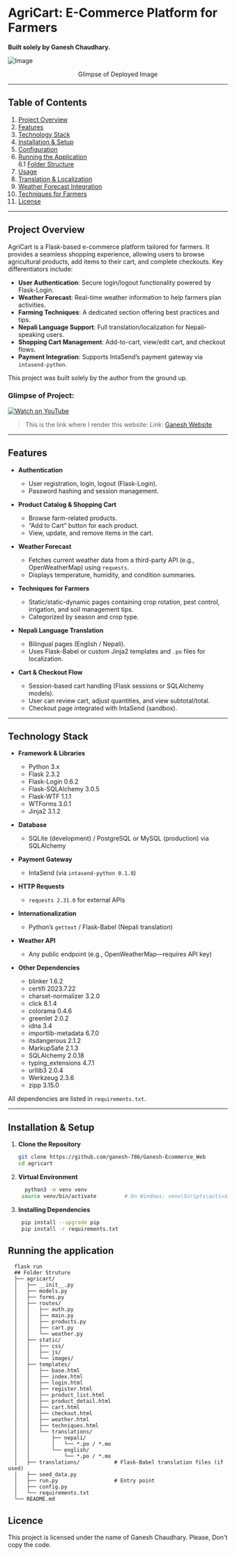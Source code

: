 # AgriCart: E-Commerce Platform for Farmers

**Built solely by Ganesh Chaudhary.**

![Image](https://github.com/user-attachments/assets/fd92088e-c23e-4d8b-8ae9-67867dbaf106)
<p align="center">
  Glimpse of Deployed Image
</p>

---

## Table of Contents

1. [Project Overview](#project-overview)  
2. [Features](#features)  
3. [Technology Stack](#technology-stack)  
4. [Installation & Setup](#installation--setup)  
5. [Configuration](#configuration)  
6. [Running the Application](#running-the-application)  
  6.1 [Folder Structure](#folder-structure)
7. [Usage](#usage)  
8. [Translation & Localization](#translation--localization)  
9. [Weather Forecast Integration](#weather-forecast-integration)  
10. [Techniques for Farmers](#techniques-for-farmers)  
11. [License](#license)  

---

## Project Overview

AgriCart is a Flask-based e-commerce platform tailored for farmers. It provides a seamless shopping experience, allowing users to browse agricultural products, add items to their cart, and complete checkouts. Key differentiators include:

- **User Authentication**: Secure login/logout functionality powered by Flask-Login.  
- **Weather Forecast**: Real-time weather information to help farmers plan activities.  
- **Farming Techniques**: A dedicated section offering best practices and tips.  
- **Nepali Language Support**: Full translation/localization for Nepali-speaking users.  
- **Shopping Cart Management**: Add-to-cart, view/edit cart, and checkout flows.  
- **Payment Integration**: Supports IntaSend’s payment gateway via `intasend-python`.  

This project was built solely by the author from the ground up.
### Glimpse of Project:<br>
[![Watch on YouTube](https://img.youtube.com/vi/IG47s2UiSIM/0.jpg)](https://youtu.be/IG47s2UiSIM)

> This is the link where I render this website:
> Link: [Ganesh Website](https://ganesh-ecommerce-web-gaco.onrender.com)

---

## Features

- **Authentication**  
  - User registration, login, logout (Flask-Login).  
  - Password hashing and session management.  

- **Product Catalog & Shopping Cart**  
  - Browse farm-related products.  
  - “Add to Cart” button for each product.  
  - View, update, and remove items in the cart.  

- **Weather Forecast**  
  - Fetches current weather data from a third-party API (e.g., OpenWeatherMap) using `requests`.  
  - Displays temperature, humidity, and condition summaries.  

- **Techniques for Farmers**  
  - Static/static-dynamic pages containing crop rotation, pest control, irrigation, and soil management tips.  
  - Categorized by season and crop type.  

- **Nepali Language Translation**  
  - Bilingual pages (English / Nepali).  
  - Uses Flask-Babel or custom Jinja2 templates and `.po` files for localization.  

- **Cart & Checkout Flow**  
  - Session-based cart handling (Flask sessions or SQLAlchemy models).  
  - User can review cart, adjust quantities, and view subtotal/total.  
  - Checkout page integrated with IntaSend (sandbox).  

---

## Technology Stack

- **Framework & Libraries**  
  - Python 3.x  
  - Flask 2.3.2  
  - Flask-Login 0.6.2  
  - Flask-SQLAlchemy 3.0.5  
  - Flask-WTF 1.1.1  
  - WTForms 3.0.1  
  - Jinja2 3.1.2  

- **Database**  
  - SQLite (development) / PostgreSQL or MySQL (production) via SQLAlchemy  

- **Payment Gateway**  
  - IntaSend (via `intasend-python 0.1.0`)  

- **HTTP Requests**  
  - `requests 2.31.0` for external APIs  

- **Internationalization**  
  - Python’s `gettext` / Flask-Babel (Nepali translation)  

- **Weather API**  
  - Any public endpoint (e.g., OpenWeatherMap—requires API key)  

- **Other Dependencies**  
  - blinker 1.6.2  
  - certifi 2023.7.22  
  - charset-normalizer 3.2.0  
  - click 8.1.4  
  - colorama 0.4.6  
  - greenlet 2.0.2  
  - idna 3.4  
  - importlib-metadata 6.7.0  
  - itsdangerous 2.1.2  
  - MarkupSafe 2.1.3  
  - SQLAlchemy 2.0.18  
  - typing_extensions 4.7.1  
  - urllib3 2.0.4  
  - Werkzeug 2.3.6  
  - zipp 3.15.0  

All dependencies are listed in `requirements.txt`.

---

## Installation & Setup

1. **Clone the Repository**
   ```bash
   git clone https://github.com/ganesh-786/Ganesh-Ecommerce_Web
   cd agricart

2. **Virtual Environment**
   ```bash
     python3 -m venv venv
    source venv/bin/activate         # On Windows: venv\Scripts\activate
3. **Installing Dependencies**
   ```bash
    pip install --upgrade pip
    pip install -r requirements.txt
   
## Running the application
      flask run
      ## Folder Struture
      ├── agricart/
      │   ├── __init__.py
      │   ├── models.py
      │   ├── forms.py
      │   ├── routes/
      │   │   ├── auth.py
      │   │   ├── main.py
      │   │   ├── products.py
      │   │   ├── cart.py
      │   │   └── weather.py
      │   ├── static/
      │   │   ├── css/
      │   │   ├── js/
      │   │   └── images/
      │   ├── templates/
      │   │   ├── base.html
      │   │   ├── index.html
      │   │   ├── login.html
      │   │   ├── register.html
      │   │   ├── product_list.html
      │   │   ├── product_detail.html
      │   │   ├── cart.html
      │   │   ├── checkout.html
      │   │   ├── weather.html
      │   │   ├── techniques.html
      │   │   └── translations/
      │   │       ├── nepali/
      │   │       │   └── *.po / *.mo
      │   │       └── english/
      │   │           └── *.po / *.mo
      │   ├── translations/           # Flask-Babel translation files (if used)
      │   ├── seed_data.py
      │   ├── run.py                  # Entry point
      │   ├── config.py
      │   └── requirements.txt
      └── README.md

## Licence
This project is licensed under the name of Ganesh Chaudhary. Please, Don't copy the code.
